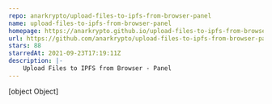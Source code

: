 ```yaml
---
repo: anarkrypto/upload-files-to-ipfs-from-browser-panel
name: upload-files-to-ipfs-from-browser-panel
homepage: https://anarkrypto.github.io/upload-files-to-ipfs-from-browser-panel/public
url: https://github.com/anarkrypto/upload-files-to-ipfs-from-browser-panel
stars: 88
starredAt: 2021-09-23T17:19:11Z
description: |-
    Upload Files to IPFS from Browser - Panel
---
```


[object Object]
